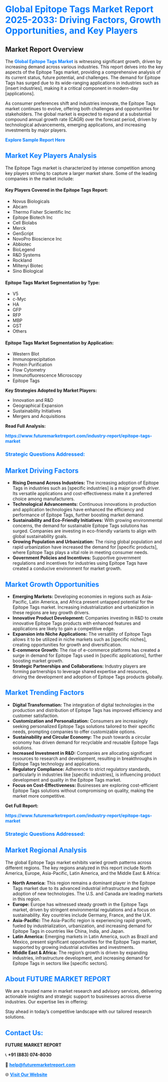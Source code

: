 <h1 style="color: #007BFF;">Global Epitope Tags Market Report 2025-2033: Driving Factors, Growth Opportunities, and Key Players</h1>

<section id="overview">
<h2>Market Report Overview</h2>
<p>The <a href="https://www.futuremarketreport.com/industry-report/epitope-tags-market" style="color: #007BFF; text-decoration: none;"><strong>Global Epitope Tags Market</strong></a> is witnessing significant growth, driven by increasing demand across various industries. This report delves into the key aspects of the Epitope Tags market, providing a comprehensive analysis of its current status, future potential, and challenges. The demand for Epitope Tags has surged due to its wide-ranging applications in industries such as [insert industries], making it a critical component in modern-day [applications].</p>
<p>As consumer preferences shift and industries innovate, the Epitope Tags market continues to evolve, offering both challenges and opportunities for stakeholders. The global market is expected to expand at a substantial compound annual growth rate (CAGR) over the forecast period, driven by technological advancements, emerging applications, and increasing investments by major players.</p>
</section>

<section id="overview">
<p><a href="https://www.futuremarketreport.com/request-sample/reportId=123724" style="color: #007BFF; text-decoration: none;"><strong>Explore Sample Report Here</strong></a></p>
</section>

<section id="key-players">
<h2 style="color: #007BFF;">Market Key Players Analysis</h2>
<p>The Epitope Tags market is characterized by intense competition among key players striving to capture a larger market share. Some of the leading companies in the market include:</p>
<h4>Key Players Covered in the Epitope Tags Report:</h4>
<ul><li>Novus Biologicals</li><li>Abcam</li><li>Thermo Fisher Scientific Inc</li><li>Epitope Biotech Inc</li><li>Cell Biolabs</li><li>Merck</li><li>GenScript</li><li>NovoPro Bioscience Inc</li><li>Abbiotec</li><li>BioLegend</li><li>R&amp;D Systems</li><li>Rockland</li><li>Miltenyi Biotec</li><li>Sino Biological</li></ul>
<h4>Epitope Tags Market Segmentation by Type:</h4>
<ul><li>V5</li><li>c-Myc</li><li>HA</li><li>GFP</li><li>RFP</li><li>MBP</li><li>GST</li><li>Others</li></ul>

<h4>Epitope Tags Market Segmentation by Application:</h4>
<ul><li>Western Blot</li><li>Immunoprecipitation</li><li>Protein Purification</li><li>Flow Cytometry</li><li>Immunofluorescence Microscopy</li><li>Epitope Tags</li></ul>
<p><strong>Key Strategies Adopted by Market Players:</strong></p>
<ul>
<li>Innovation and R&D</li>
<li>Geographical Expansion</li>
<li>Sustainability Initiatives</li>
<li>Mergers and Acquisitions</li>
</ul>
</section>

<section>
<p><strong>Read Full Analysis: </strong></p><a href="https://www.futuremarketreport.com/industry-report/epitope-tags-market" style="color: #007BFF; text-decoration: none;"><strong>https://www.futuremarketreport.com/industry-report/epitope-tags-market</strong></a>
<h3 style="color: #007BFF;">Strategic Questions Addressed:</h3>
</section>

<section id="driving-factors">
<h2 style="color: #007BFF;">Market Driving Factors</h2>
<ul>
<li><strong>Rising Demand Across Industries:</strong> The increasing adoption of Epitope Tags in industries such as [specific industries] is a major growth driver. Its versatile applications and cost-effectiveness make it a preferred choice among manufacturers.</li>
<li><strong>Technological Advancements:</strong> Continuous innovations in production and application technologies have enhanced the efficiency and performance of Epitope Tags, further boosting market demand.</li>
<li><strong>Sustainability and Eco-Friendly Initiatives:</strong> With growing environmental concerns, the demand for sustainable Epitope Tags solutions has surged. Companies are investing in eco-friendly variants to align with global sustainability goals.</li>
<li><strong>Growing Population and Urbanization:</strong> The rising global population and rapid urbanization have increased the demand for [specific products], where Epitope Tags plays a vital role in meeting consumer needs.</li>
<li><strong>Government Policies and Incentives:</strong> Supportive government regulations and incentives for industries using Epitope Tags have created a conducive environment for market growth.</li>
</ul>
</section>

<section id="growth-opportunities">
<h2 style="color: #007BFF;">Market Growth Opportunities</h2>
<ul>
<li><strong>Emerging Markets:</strong> Developing economies in regions such as Asia-Pacific, Latin America, and Africa present untapped potential for the Epitope Tags market. Increasing industrialization and urbanization in these regions are key growth drivers.</li>
<li><strong>Innovative Product Development:</strong> Companies investing in R&D to create innovative Epitope Tags products with enhanced features and applications are likely to gain a competitive edge.</li>
<li><strong>Expansion into Niche Applications:</strong> The versatility of Epitope Tags allows it to be utilized in niche markets such as [specific niches], creating opportunities for growth and diversification.</li>
<li><strong>E-commerce Growth:</strong> The rise of e-commerce platforms has created a surge in demand for Epitope Tags used in [specific applications], further boosting market growth.</li>
<li><strong>Strategic Partnerships and Collaborations:</strong> Industry players are forming partnerships to leverage shared expertise and resources, driving the development and adoption of Epitope Tags products globally.</li>
</ul>
</section>

<section id="trending-factors">
<h2 style="color: #007BFF;">Market Trending Factors</h2>
<ul>
<li><strong>Digital Transformation:</strong> The integration of digital technologies in the production and distribution of Epitope Tags has improved efficiency and customer satisfaction.</li>
<li><strong>Customization and Personalization:</strong> Consumers are increasingly seeking personalized Epitope Tags solutions tailored to their specific needs, prompting companies to offer customizable options.</li>
<li><strong>Sustainability and Circular Economy:</strong> The push towards a circular economy has driven demand for recyclable and reusable Epitope Tags solutions.</li>
<li><strong>Increased Investment in R&D:</strong> Companies are allocating significant resources to research and development, resulting in breakthroughs in Epitope Tags technology and applications.</li>
<li><strong>Regulatory Compliance:</strong> Adherence to strict regulatory standards, particularly in industries like [specific industries], is influencing product development and quality in the Epitope Tags market.</li>
<li><strong>Focus on Cost-Effectiveness:</strong> Businesses are exploring cost-efficient Epitope Tags solutions without compromising on quality, making the market more competitive.</li>
</ul>
</section>

<section>
<p><strong>Get Full Report: </strong></p><a href="https://www.futuremarketreport.com/industry-report/epitope-tags-market" style="color: #007BFF; text-decoration: none;"><strong>https://www.futuremarketreport.com/industry-report/epitope-tags-market</strong></a>
<h3 style="color: #007BFF;">Strategic Questions Addressed:</h3>
</section>


<section id="regional-analysis">
<h2 style="color: #007BFF;">Market Regional Analysis</h2>
<p>The global Epitope Tags market exhibits varied growth patterns across different regions. The key regions analyzed in this report include North America, Europe, Asia-Pacific, Latin America, and the Middle East & Africa:</p>
<ul>
<li><strong>North America:</strong> This region remains a dominant player in the Epitope Tags market due to its advanced industrial infrastructure and high adoption of new technologies. The U.S. and Canada are leading markets in this region.</li>
<li><strong>Europe:</strong> Europe has witnessed steady growth in the Epitope Tags market, driven by stringent environmental regulations and a focus on sustainability. Key countries include Germany, France, and the U.K.</li>
<li><strong>Asia-Pacific:</strong> The Asia-Pacific region is experiencing rapid growth, fueled by industrialization, urbanization, and increasing demand for Epitope Tags in countries like China, India, and Japan.</li>
<li><strong>Latin America:</strong> Emerging markets in Latin America, such as Brazil and Mexico, present significant opportunities for the Epitope Tags market, supported by growing industrial activities and investments.</li>
<li><strong>Middle East & Africa:</strong> The region’s growth is driven by expanding industries, infrastructure development, and increasing demand for Epitope Tags in sectors like [specific sectors].</li>
</ul>
</section>

<footer>
<h2 style="color: #007BFF;">About FUTURE MARKET REPORT</h2>
<p>We are a trusted name in market research and advisory services, delivering actionable insights and strategic support to businesses across diverse industries. Our expertise lies in offering:</p>

<p>Stay ahead in today’s competitive landscape with our tailored research solutions.</p>

<h2 style="color: #007BFF;">Contact Us:</h2>
<p><strong>FUTURE MARKET REPORT</strong></p>
<p>📞 <strong>+91 (883) 074-8030</strong></p>
<p>📧 <strong><a href="mailto:help@futuremarketreport.com" style="color: #007BFF;">help@futuremarketreport.com</a></strong></p>
<p>🌐 <strong><a href="https://www.futuremarketreport.com/" style="color: #007BFF;">Visit Our Website</a></strong></p>
</footer>